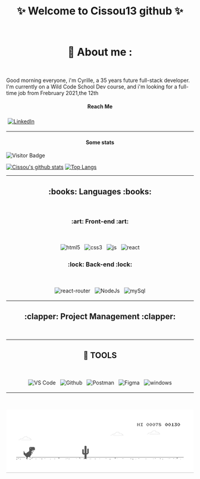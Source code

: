 
<!--
**Cissou13/Cissou13** is a ✨ _special_ ✨ repository because its `README.md` (this file) appears on your GitHub profile.

Here are some ideas to get you started:

- 🔭 I’m currently working on ...
- 🌱 I’m currently learning ...
- 👯 I’m looking to collaborate on ...
- 🤔 I’m looking for help with ...
- 💬 Ask me about ...
- 📫 How to reach me: ...
- 😄 Pronouns: ...
- ⚡ Fun fact: ...
-->
<h1 align="center">
 ✨ Welcome to Cissou13 github ✨
</h1>

<br/>


<h1 align="center"> 📖 About me : </h1>

&nbsp;

Good morning everyone, i'm Cyrille, a 35 years future full-stack developer. I'm currently on a Wild Code School Dev course, and i'm looking for a full-time job from Frebruary 2021,the 12th <br/>

<h4 align="center"> Reach Me </h4>
<a align="center" href="https://www.linkedin.com/in/cyrille-fabre/" rel="nofollow" target="_blank">
  <img src="https://img.shields.io/badge/LinkedIn-00000F?style=plastic&logo=LinkedIn&logoColor=white" alt="LinkedIn" style="vertical-align:top; margin:4px" /> </a>

---

<h4 align="center"> Some stats </h4>

 
![Visitor Badge](https://visitor-badge.laobi.icu/badge?page_id=Cissou13)

[![Cissou's github stats](https://github-readme-stats.vercel.app/api?username=Cissou13&show_icons=true&line_height=21&show_icons=true&theme=vue)](https://github.com/Cissou13/github-readme-stats)
[![Top Langs](https://github-readme-stats.vercel.app/api/top-langs/?username=Cissou13&show_icons=true&layout=compact&theme=vue)](https://github.com/Cissou13/github-readme-stats)



---
<h2 align="center"> :books: Languages :books: </h2>

&nbsp;

 <h3 align="center"> :art: Front-end :art: </h3>
&nbsp;
 <p align="center">
<img src="https://img.shields.io/badge/HTML5-E34F26?style=plasticlogo=html5&logoColor=white" alt="html5" style="vertical-align:top; margin:4px" />
<img src="https://img.shields.io/badge/CSS3-1572B6?style=plasticlogo=css3&logoColor=white" alt="css3" style="vertical-align:top; margin:4px" />
<img src="https://img.shields.io/badge/JavaScript-F7DF1E?style=plastic&logo=javascript&logoColor=black" alt="js" style="vertical-align:top; margin:4px" />
<img src="https://img.shields.io/badge/React-20232A?style=plastic&logo=react&logoColor=61DAFB" alt="react" style="vertical-align:top; margin:4px" />
 </p>
 

 <h3 align="center"> :lock: Back-end :lock: </h3>
&nbsp;
 <p align="center">
  <img src="https://img.shields.io/badge/React_Router-CA4245?style=plastic&logo=react-router&logoColor=white" alt="react-router" style="vertical-align:top; margin:4px" />
  <img src="https://img.shields.io/badge/Node.js-43853D?style=plastic&logo=node.js&logoColor=white" alt="NodeJs" style="vertical-align:top; margin:4px" />
  <img src="https://img.shields.io/badge/MySQL-00000F?style=plastic&logo=mysql&logoColor=white" alt="mySql" style="vertical-align:top; margin:4px" /> 

 </p>
 
---
<h2 align="center"> :clapper: Project Management :clapper: </h2>

&nbsp;

<p align="center">


 </p>

---
<h2 align="center"> 🔧 TOOLS </h2>

&nbsp;

<p align="center">
<img src="https://img.shields.io/badge/-VSCode-fff?style=plastic?&logo=Visual-studio-code&logoColor=007ACC" alt="VS Code" style="vertical-align:top; margin:4px" />
<img src="https://img.shields.io/badge/-Github-fff?style=plastic?&logo=Github&logoColor=181717" alt="Github" style="vertical-align:top; margin:4px" />
<img src="https://img.shields.io/badge/-Postman-fff?style=plastic&logo=Postman" alt="Postman" style="vertical-align:top; margin:4px" />
<img src="https://img.shields.io/badge/-Figma-fff?style=plastic?&logo=Figma" alt="Figma" style="vertical-align:top; margin:4px" />
<img src="https://img.shields.io/badge/Windows-003399?style=plastic?&logo=windows-xp&logoColor=white" alt="windows" style="vertical-align:top; margin:4px"/>
 </p>

---


   &emsp;


![image](https://github.com/Cissou13/Cissou13/blob/main/dino.gif)
